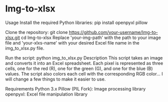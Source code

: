 # Img-to-xlsx
Usage
Install the required Python libraries:
pip install openpyxl pillow

Clone the repository:
git clone https://github.com/your-username/Img-to-xlsx.git
cd Img-to-xlsx
Replace 'your-img-path' with the path to your image file and 'your-xlxs-name' with your desired Excel file name in the img_to_xlsx.py file.

Run the script:
python img_to_xlsx.py
Description
This script takes an image and converts it into an Excel spreadsheet. Each pixel is represented as three cells, one for the red (R), one for the green (G), and one for the blue (B) values. The script also colors each cell with the corresponding RGB color... I will change a few things to make it easier to use.

Requirements
Python 3.x
Pillow (PIL Fork): Image processing library
openpyxl: Excel file manipulation library

